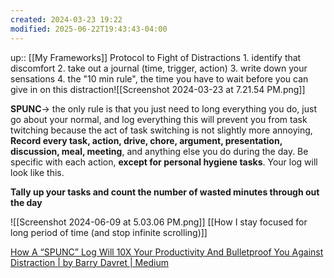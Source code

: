 ```yaml
---
created: 2024-03-23 19:22
modified: 2025-06-22T19:43:43-04:00
---
```

up:: [[My Frameworks]]
Protocol to Fight of Distractions
	1. identify that discomfort
	2. take out a journal (time, trigger, action)
	3. write down your sensations
	4. the "10 min rule", the time you have to wait before you can give in on this distraction![[Screenshot 2024-03-23 at 7.21.54 PM.png]]

**SPUNC**-> the only rule is that you just need to long everything you do, just go about your normal, and log everything this will prevent you from task twitching because the act of task switching is not slightly more annoying,
**Record every task, action, drive, chore, argument, presentation, discussion, meal, meeting**, and anything else you do during the day. Be specific with each action, **except for personal hygiene tasks**. Your log will look like this.

**Tally up your tasks and count the number of wasted minutes through out the day**

![[Screenshot 2024-06-09 at 5.03.06 PM.png]]
[[How I stay focused for long period of time (and stop infinite scrolling)]]

[How A “SPUNC” Log Will 10X Your Productivity And Bulletproof You Against Distraction | by Barry Davret | Medium](https://barry-davret.medium.com/how-a-spunc-log-will-10x-your-productivity-and-bulletproof-you-against-distraction-17d1c97669fa)
